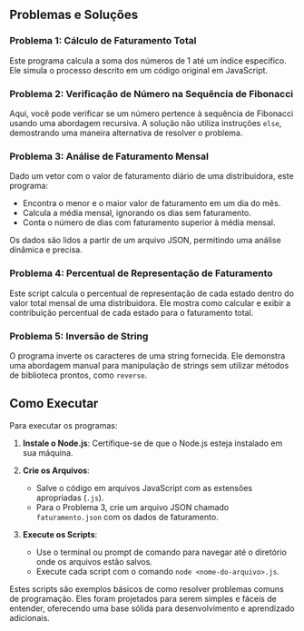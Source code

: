 ## Problemas e Soluções

### Problema 1: Cálculo de Faturamento Total

Este programa calcula a soma dos números de 1 até um índice específico. Ele simula o processo descrito em um código original em JavaScript.

### Problema 2: Verificação de Número na Sequência de Fibonacci

Aqui, você pode verificar se um número pertence à sequência de Fibonacci usando uma abordagem recursiva. A solução não utiliza instruções `else`, demostrando uma maneira alternativa de resolver o problema.

### Problema 3: Análise de Faturamento Mensal

Dado um vetor com o valor de faturamento diário de uma distribuidora, este programa:
- Encontra o menor e o maior valor de faturamento em um dia do mês.
- Calcula a média mensal, ignorando os dias sem faturamento.
- Conta o número de dias com faturamento superior à média mensal.

Os dados são lidos a partir de um arquivo JSON, permitindo uma análise dinâmica e precisa.

### Problema 4: Percentual de Representação de Faturamento

Este script calcula o percentual de representação de cada estado dentro do valor total mensal de uma distribuidora. Ele mostra como calcular e exibir a contribuição percentual de cada estado para o faturamento total.

### Problema 5: Inversão de String

O programa inverte os caracteres de uma string fornecida. Ele demonstra uma abordagem manual para manipulação de strings sem utilizar métodos de biblioteca prontos, como `reverse`.

## Como Executar

Para executar os programas:

1. **Instale o Node.js**: Certifique-se de que o Node.js esteja instalado em sua máquina. 

2. **Crie os Arquivos**:
   - Salve o código em arquivos JavaScript com as extensões apropriadas (`.js`).
   - Para o Problema 3, crie um arquivo JSON chamado `faturamento.json` com os dados de faturamento.

3. **Execute os Scripts**:
   - Use o terminal ou prompt de comando para navegar até o diretório onde os arquivos estão salvos.
   - Execute cada script com o comando `node <nome-do-arquivo>.js`.

Estes scripts são exemplos básicos de como resolver problemas comuns de programação. Eles foram projetados para serem simples e fáceis de entender, oferecendo uma base sólida para desenvolvimento e aprendizado adicionais.
